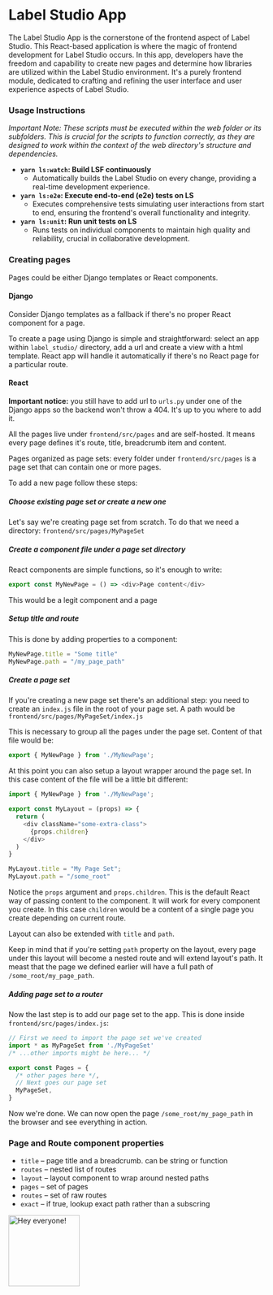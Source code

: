 # Label Studio App

The Label Studio App is the cornerstone of the frontend aspect of Label Studio. This React-based application is where the magic of frontend development for Label Studio occurs. In this app, developers have the freedom and capability to create new pages and determine how libraries are utilized within the Label Studio environment. It's a purely frontend module, dedicated to crafting and refining the user interface and user experience aspects of Label Studio.

### Usage Instructions

_Important Note: These scripts must be executed within the web folder or its subfolders. This is crucial for the scripts to function correctly, as they are designed to work within the context of the web directory's structure and dependencies._

- **`yarn ls:watch`: Build LSF continuously**
    - Automatically builds the Label Studio on every change, providing a real-time development experience.
- **`yarn ls:e2e`: Execute end-to-end (e2e) tests on LS**
    - Executes comprehensive tests simulating user interactions from start to end, ensuring the frontend's overall functionality and integrity.
- **`yarn ls:unit`: Run unit tests on LS**
    - Runs tests on individual components to maintain high quality and reliability, crucial in collaborative development.

### Creating pages

Pages could be either Django templates or React components.

#### Django

Consider Django templates as a fallback if there's no proper React component for a page.

To create a page using Django is simple and straightforward: select an app within `label_studio/` directory, add a url and create a view with a html template. React app will handle it automatically if there's no React page for a particular route.

#### React

**Important notice:** you still have to add url to `urls.py` under one of the Django apps so the backend won't throw a 404. It's up to you where to add it.

All the pages live under `frontend/src/pages` and are self-hosted. It means every page defines it's route, title, breadcrumb item and content.

Pages organized as page sets: every folder under `frontend/src/pages` is a page set that can contain one or more pages.

To add a new page follow these steps:

##### Choose existing page set or create a new one

Let's say we're creating page set from scratch. To do that we need a directory: `frontend/src/pages/MyPageSet`

##### Create a component file under a page set directory

React components are simple functions, so it's enough to write:

```js
export const MyNewPage = () => <div>Page content</div>
```

This would be a legit component and a page

##### Setup title and route

This is done by adding properties to a component:

```js
MyNewPage.title = "Some title"
MyNewPage.path = "/my_page_path"
```

##### Create a page set

If you're creating a new page set there's an additional step: you need to create an `index.js` file in the root of your page set. A path would be `frontend/src/pages/MyPageSet/index.js`

This is necessary to group all the pages under the page set. Content of that file would be:

```js
export { MyNewPage } from './MyNewPage';
```

At this point you can also setup a layout wrapper around the page set. In this case content of the file will be a little bit different:

```js
import { MyNewPage } from './MyNewPage';

export const MyLayout = (props) => {
  return (
    <div className="some-extra-class">
      {props.children}
    </div>
  )
}

MyLayout.title = "My Page Set";
MyLayout.path = "/some_root"
```

Notice the `props` argument and `props.children`. This is the default React way of passing content to the component. It will work for every component you create. In this case `children` would be a content of a single page you create depending on current route.

Layout can also be extended with `title` and `path`.

Keep in mind that if you're setting `path` property on the layout, every page under this layout will become a nested route and will extend layout's path. It meast that the page we defined earlier will have a full path of `/some_root/my_page_path`.

##### Adding page set to a router

Now the last step is to add our page set to the app. This is done inside `frontend/src/pages/index.js`:

```js
// First we need to import the page set we've created
import * as MyPageSet from './MyPageSet'
/* ...other imports might be here... */

export const Pages = {
  /* other pages here */,
  // Next goes our page set
  MyPageSet,
}
```

Now we're done. We can now open the page `/some_root/my_page_path` in the browser and see everything in action.

### Page and Route component properties

* `title` – page title and a breadcrumb. can be string or function
* `routes` – nested list of routes
* `layout` – layout component to wrap around nested paths
* `pages` – set of pages
* `routes` – set of raw routes
* `exact` – if true, lookup exact path rather than a subscring

<img src="https://github.com/heartexlabs/label-studio/blob/master/images/opossum_looking.png?raw=true" title="Hey everyone!" height="140" width="140" />
